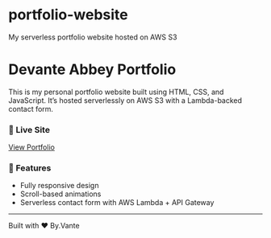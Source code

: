 # portfolio-website
My serverless portfolio website hosted on AWS S3
# Devante Abbey Portfolio

This is my personal portfolio website built using HTML, CSS, and JavaScript. It’s hosted serverlessly on AWS S3 with a Lambda-backed contact form.

### 🔗 Live Site
[View Portfolio](http://devante-portfolio.s3-website.eu-north-1.amazonaws.com/)

### 🚀 Features
- Fully responsive design
- Scroll-based animations
- Serverless contact form with AWS Lambda + API Gateway

---

Built with ❤️ By.Vante
